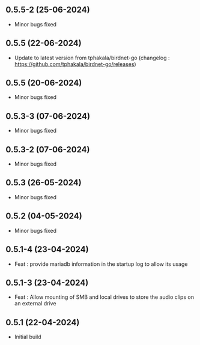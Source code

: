 ## 0.5.5-2 (25-06-2024)
- Minor bugs fixed

## 0.5.5 (22-06-2024)
- Update to latest version from tphakala/birdnet-go (changelog : https://github.com/tphakala/birdnet-go/releases)
## 0.5.5 (20-06-2024)
- Minor bugs fixed
## 0.5.3-3 (07-06-2024)
- Minor bugs fixed
## 0.5.3-2 (07-06-2024)
- Minor bugs fixed
## 0.5.3 (26-05-2024)
- Minor bugs fixed
## 0.5.2 (04-05-2024)
- Minor bugs fixed
## 0.5.1-4 (23-04-2024)
- Feat : provide mariadb information in the startup log to allow its usage

## 0.5.1-3 (23-04-2024)
- Feat : Allow mounting of SMB and local drives to store the audio clips on an external drive

## 0.5.1 (22-04-2024)
- Initial build
